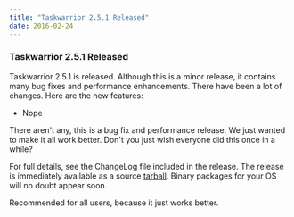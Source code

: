 ```yaml
---
title: "Taskwarrior 2.5.1 Released"
date: 2016-02-24
---
```


### Taskwarrior 2.5.1 Released 

Taskwarrior 2.5.1 is released.
Although this is a minor release, it contains many bug fixes and performance enhancements.
There have been a lot of changes.
Here are the new features:

- Nope

There aren\'t any, this is a bug fix and performance release.
We just wanted to make it all work better.
Don\'t you just wish everyone did this once in a while?

For full details, see the ChangeLog file included in the release.
The release is immediately available as a source [tarball](/download/task-2.5.1.tar.gz).
Binary packages for your OS will no doubt appear soon.

Recommended for all users, because it just works better.
